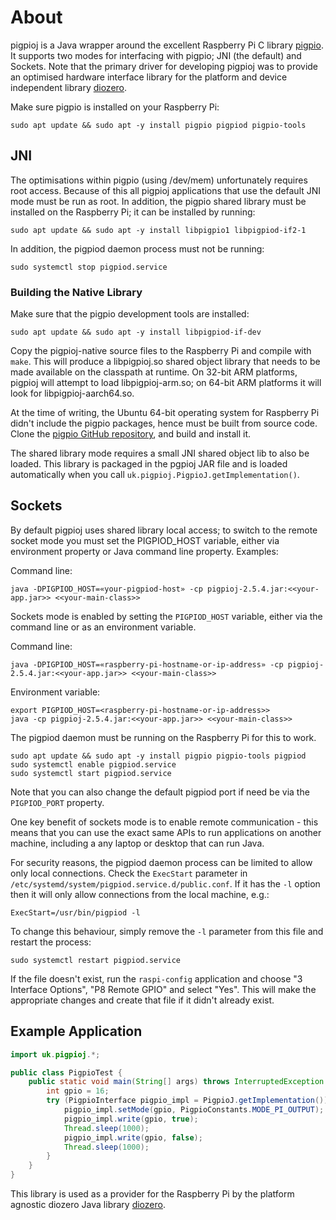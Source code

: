 # About

pigpioj is a Java wrapper around the excellent Raspberry Pi C library [pigpio](http://abyz.me.uk/rpi/pigpio/).
It supports two modes for interfacing with pigpio; JNI (the default) and Sockets.
Note that the primary driver for developing pigpioj was to provide an optimised hardware interface
library for the platform and device independent library [diozero](http://www.diozero.com).

Make sure pigpio is installed on your Raspberry Pi:

```shell
sudo apt update && sudo apt -y install pigpio pigpiod pigpio-tools
```

## JNI

The optimisations within pigpio (using /dev/mem) unfortunately requires root access.
Because of this all pigpioj applications that use the default JNI mode must be run as root.
In addition, the pigpio shared library must be installed on the Raspberry Pi; it can be installed by running:

```shell
sudo apt update && sudo apt -y install libpigpio1 libpigpiod-if2-1
```

In addition, the pigpiod daemon process must not be running:

```shell
sudo systemctl stop pigpiod.service
```

### Building the Native Library

Make sure that the pigpio development tools are installed:

```shell
sudo apt update && sudo apt -y install libpigpiod-if-dev
```

Copy the pigpioj-native source files to the Raspberry Pi and compile with `make`.
This will produce a libpigpioj.so shared object library that needs to be made available on the classpath at runtime.
On 32-bit ARM platforms, pigpioj will attempt to load libpigpioj-arm.so; on 64-bit ARM platforms it will
look for libpigpioj-aarch64.so.

At the time of writing, the Ubuntu 64-bit operating system for Raspberry Pi didn't include the
pigpio packages, hence must be built from source code.
Clone the [pigpio GitHub repository](https://github.com/joan2937/pigpio), and build and install it.

The shared library mode requires a small JNI shared object lib to also be loaded.
This library is packaged in the pgpioj JAR file and is loaded automatically when you
call `uk.pigpioj.PigpioJ.getImplementation()`.

## Sockets

By default pigpioj uses shared library local access; to switch to the remote socket mode you
must set the PIGPIOD_HOST variable, either via environment property or Java command line property.
Examples:

Command line:

```shell
java -DPIGPIOD_HOST=«your-pigpiod-host» -cp pigpioj-2.5.4.jar:<<your-app.jar>> <<your-main-class>>
```

Sockets mode is enabled by setting the `PIGPIOD_HOST` variable, either via the command
line or as an environment variable.

Command line:

```shell
java -DPIGPIOD_HOST=«raspberry-pi-hostname-or-ip-address» -cp pigpioj-2.5.4.jar:<<your-app.jar>> <<your-main-class>>
```

Environment variable:

```shell
export PIGPIOD_HOST=<raspberry-pi-hostname-or-ip-address>>
java -cp pigpioj-2.5.4.jar:<<your-app.jar>> <<your-main-class>>
```

The pigpiod daemon must be running on the Raspberry Pi for this to work.

```shell
sudo apt update && sudo apt -y install pigpio pigpio-tools pigpiod
sudo systemctl enable pigpiod.service
sudo systemctl start pigpiod.service
```

Note that you can also change the default pigpiod port if need be via the `PIGPIOD_PORT` property.

One key benefit of sockets mode is to enable remote communication - this means that you can use the exact
same APIs to run applications on another machine, including a any laptop or desktop that can run Java.

For security reasons, the pigpiod daemon process can be limited to allow only local connections.
Check the `ExecStart` parameter in `/etc/systemd/system/pigpiod.service.d/public.conf`.
If it has the `-l` option then it will only allow connections from the local machine, e.g.:

```
ExecStart=/usr/bin/pigpiod -l
```

To change this behaviour, simply remove the `-l` parameter from this file and restart the process:

```shell
sudo systemctl restart pigpiod.service
```

If the file doesn't exist, run the `raspi-config` application and choose "3 Interface Options",
"P8 Remote GPIO" and select "Yes". This will make the appropriate changes and create that file if
it didn't already exist.

## Example Application

```java
import uk.pigpioj.*;

public class PigpioTest {
	public static void main(String[] args) throws InterruptedException {
		int gpio = 16;
		try (PigpioInterface pigpio_impl = PigpioJ.getImplementation()) {
			pigpio_impl.setMode(gpio, PigpioConstants.MODE_PI_OUTPUT);
			pigpio_impl.write(gpio, true);
			Thread.sleep(1000);
			pigpio_impl.write(gpio, false);
			Thread.sleep(1000);
		}
	}
}
```

This library is used as a provider for the Raspberry Pi by the platform agnostic
diozero Java library [diozero](http://www.diozero.com).
